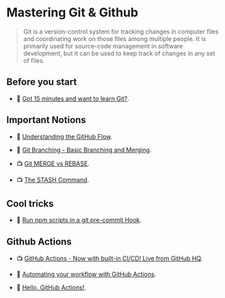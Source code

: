 # Mastering Git & Github

> Git is a version-control system for tracking changes in computer files and coordinating work on those files among multiple people. It is primarily used for source-code management in software development, but it can be used to keep track of changes in any set of files.

## Before you start

- 📖 [Got 15 minutes and want to learn Git?](https://try.github.io/levels/1/challenges/1).

## Important Notions

- 📖 [Understanding the GitHub Flow](https://guides.github.com/introduction/flow/index.html).

- 📖 [Git Branching - Basic Branching and Merging](https://git-scm.com/book/en/v2/Git-Branching-Basic-Branching-and-Merging).

- 📺 [Git MERGE vs REBASE](https://www.youtube.com/watch?v=CRlGDDprdOQ).

- 📺 [The STASH Command](https://www.youtube.com/watch?v=DeU6opFU_zw).

## Cool tricks

- 📖 [Run npm scripts in a git pre-commit Hook](https://elijahmanor.com/npm-precommit-scripts/).

## Github Actions

- 📺 [GitHub Actions - Now with built-in CI/CD! Live from GitHub HQ](https://www.youtube.com/watch?v=E1OunoCyuhY).

- 📖 [Automating your workflow with GitHub Actions](https://help.github.com/en/categories/automating-your-workflow-with-github-actions).

- 📖 [Hello, GitHub Actions!](https://lab.github.com/github/hello-github-actions!).
